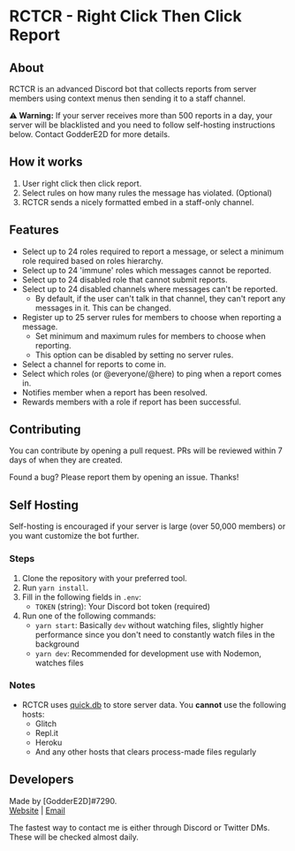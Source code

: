 # RCTCR - Right Click Then Click Report
## About
RCTCR is an advanced Discord bot that collects reports from server members using context menus then sending it to a staff channel.

**⚠️ Warning:** If your server receives more than 500 reports in a day, your server will be blacklisted and you need to follow self-hosting instructions below. Contact GodderE2D for more details.

## How it works
1. User right click then click report.
1. Select rules on how many rules the message has violated. (Optional)
1. RCTCR sends a nicely formatted embed in a staff-only channel.

## Features
* Select up to 24 roles required to report a message, or select a minimum role required based on roles hierarchy.
* Select up to 24 'immune' roles which messages cannot be reported.
* Select up to 24 disabled role that cannot submit reports.
* Select up to 24 disabled channels where messages can't be reported.
    * By default, if the user can't talk in that channel, they can't report any messages in it. This can be changed.
* Register up to 25 server rules for members to choose when reporting a message.
    * Set minimum and maximum rules for members to choose when reporting.
    * This option can be disabled by setting no server rules.
* Select a channel for reports to come in.
* Select which roles (or @everyone/@here) to ping when a report comes in.
* Notifies member when a report has been resolved.
* Rewards members with a role if report has been successful.

## Contributing
You can contribute by opening a pull request. PRs will be reviewed within 7 days of when they are created.

Found a bug? Please report them by opening an issue. Thanks!

## Self Hosting
Self-hosting is encouraged if your server is large (over 50,000 members) or you want customize the bot further.

### Steps
1. Clone the repository with your preferred tool.
1. Run `yarn install`.
1. Fill in the following fields in `.env`:
    * `TOKEN` (string): Your Discord bot token (required)
1. Run one of the following commands:
    * `yarn start`: Basically `dev` without watching files, slightly higher performance since you don't need to constantly watch files in the background
    * `yarn dev`: Recommended for development use with Nodemon, watches files

### Notes
* RCTCR uses [quick.db](https://www.npmjs.com/package/quick.db) to store server data. You **cannot** use the following hosts:
    * Glitch
    * Repl.it
    * Heroku
    * And any other hosts that clears process-made files regularly

## Developers
Made by [GodderE2D]#7290.  
[Website](https://www.godder.xyz) | [Email](mailto:main@godder.xyz)

The fastest way to contact me is either through Discord or Twitter DMs. These will be checked almost daily.
